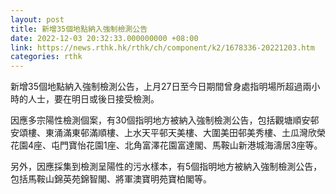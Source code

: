 ```yaml
---
layout: post
title: 新增35個地點納入強制檢測公告
date: 2022-12-03 20:32:33.000000000 +08:00
link: https://news.rthk.hk/rthk/ch/component/k2/1678336-20221203.htm
categories: rthk
---
```


新增35個地點納入強制檢測公告，上月27日至今日期間曾身處指明場所超過兩小時的人士，要在明日或後日接受檢測。

因應多宗陽性檢測個案，有30個指明地方被納入強制檢測公告，包括觀塘順安邨安頌樓、東涌滿東邨滿順樓、上水天平邨天美樓、大圍美田邨美秀樓、土瓜灣欣榮花園4座、屯門寶怡花園1座、北角富澤花園富達閣、馬鞍山新港城海濤居3座等。

另外，因應採集到檢測呈陽性的污水樣本，有5個指明地方被納入強制檢測公告，包括馬鞍山錦英苑錦智閣、將軍澳寶明苑寶柏閣等。
